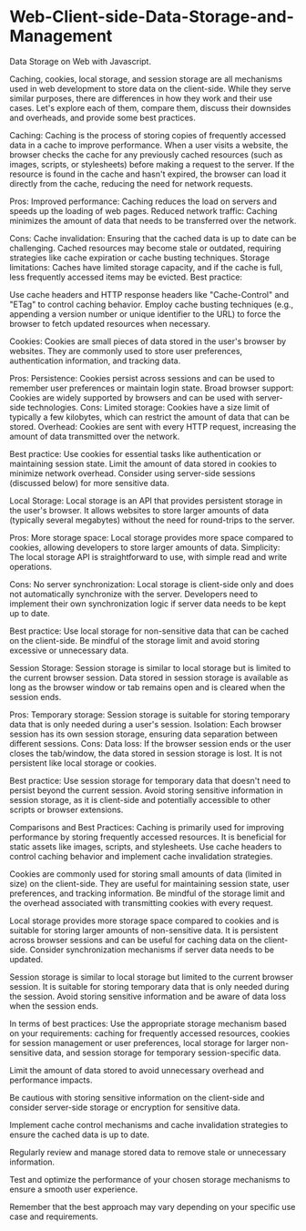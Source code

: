 # Web-Client-side-Data-Storage-and-Management

Data Storage on Web with Javascript.

Caching, cookies, local storage, and session storage are all mechanisms used in web development to store data on the client-side. While they serve similar purposes, there are differences in how they work and their use cases. Let's explore each of them, compare them, discuss their downsides and overheads, and provide some best practices.

Caching:
Caching is the process of storing copies of frequently accessed data in a cache to improve performance. When a user visits a website, the browser checks the cache for any previously cached resources (such as images, scripts, or stylesheets) before making a request to the server. If the resource is found in the cache and hasn't expired, the browser can load it directly from the cache, reducing the need for network requests.

Pros:
Improved performance: Caching reduces the load on servers and speeds up the loading of web pages.
Reduced network traffic: Caching minimizes the amount of data that needs to be transferred over the network.

Cons:
Cache invalidation: Ensuring that the cached data is up to date can be challenging. Cached resources may become stale or outdated, requiring strategies like cache expiration or cache busting techniques.
Storage limitations: Caches have limited storage capacity, and if the cache is full, less frequently accessed items may be evicted.
Best practice:

Use cache headers and HTTP response headers like "Cache-Control" and "ETag" to control caching behavior.
Employ cache busting techniques (e.g., appending a version number or unique identifier to the URL) to force the browser to fetch updated resources when necessary.


Cookies:
Cookies are small pieces of data stored in the user's browser by websites. They are commonly used to store user preferences, authentication information, and tracking data.

Pros:
Persistence: Cookies persist across sessions and can be used to remember user preferences or maintain login state.
Broad browser support: Cookies are widely supported by browsers and can be used with server-side technologies.
Cons:
Limited storage: Cookies have a size limit of typically a few kilobytes, which can restrict the amount of data that can be stored.
Overhead: Cookies are sent with every HTTP request, increasing the amount of data transmitted over the network.

Best practice:
Use cookies for essential tasks like authentication or maintaining session state.
Limit the amount of data stored in cookies to minimize network overhead.
Consider using server-side sessions (discussed below) for more sensitive data.


Local Storage:
Local storage is an API that provides persistent storage in the user's browser. It allows websites to store larger amounts of data (typically several megabytes) without the need for round-trips to the server.

Pros:
More storage space: Local storage provides more space compared to cookies, allowing developers to store larger amounts of data.
Simplicity: The local storage API is straightforward to use, with simple read and write operations.

Cons:
No server synchronization: Local storage is client-side only and does not automatically synchronize with the server. Developers need to implement their own synchronization logic if server data needs to be kept up to date.

Best practice:
Use local storage for non-sensitive data that can be cached on the client-side.
Be mindful of the storage limit and avoid storing excessive or unnecessary data.


Session Storage:
Session storage is similar to local storage but is limited to the current browser session. Data stored in session storage is available as long as the browser window or tab remains open and is cleared when the session ends.

Pros:
Temporary storage: Session storage is suitable for storing temporary data that is only needed during a user's session.
Isolation: Each browser session has its own session storage, ensuring data separation between different sessions.
Cons:
Data loss: If the browser session ends or the user closes the tab/window, the data stored in session storage is lost. It is not persistent like local storage or cookies.

Best practice:
Use session storage for temporary data that doesn't need to persist beyond the current session.
Avoid storing sensitive information in session storage, as it is client-side and potentially accessible to other scripts or browser extensions.


Comparisons and Best Practices:
Caching is primarily used for improving performance by storing frequently accessed resources. It is beneficial for static assets like images, scripts, and stylesheets. Use cache headers to control caching behavior and implement cache invalidation strategies.

Cookies are commonly used for storing small amounts of data (limited in size) on the client-side. They are useful for maintaining session state, user preferences, and tracking information. Be mindful of the storage limit and the overhead associated with transmitting cookies with every request.

Local storage provides more storage space compared to cookies and is suitable for storing larger amounts of non-sensitive data. It is persistent across browser sessions and can be useful for caching data on the client-side. Consider synchronization mechanisms if server data needs to be updated.

Session storage is similar to local storage but limited to the current browser session. It is suitable for storing temporary data that is only needed during the session. Avoid storing sensitive information and be aware of data loss when the session ends.

In terms of best practices:
Use the appropriate storage mechanism based on your requirements: caching for frequently accessed resources, cookies for session management or user preferences, local storage for larger non-sensitive data, and session storage for temporary session-specific data.

Limit the amount of data stored to avoid unnecessary overhead and performance impacts.

Be cautious with storing sensitive information on the client-side and consider server-side storage or encryption for sensitive data.

Implement cache control mechanisms and cache invalidation strategies to ensure the cached data is up to date.

Regularly review and manage stored data to remove stale or unnecessary information.

Test and optimize the performance of your chosen storage mechanisms to ensure a smooth user experience.

Remember that the best approach may vary depending on your specific use case and requirements.

